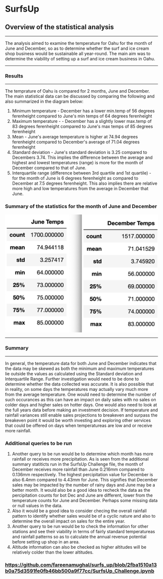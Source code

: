 # SurfsUp

## Overview of the statistical analysis
___

The analysis aimed to examine the temperature for Oahu for the month of June and December, so as to determine whether the surf and ice cream shop business would be sustainable all year-round. The main aim was to determine the viability of setting up a surf and ice cream business in Oahu.

___

### Results
___

The temprature of Oahu is compared for 2 months, June and December. The main statistical data can be discussed by comparing the following and also summarized in the diagram below: 

1. Minimum temperature - December has a lower min.temp of 56 degrees ferenheight compared to June's min temps of 64 degrees ferenheight 
2. Maximum temperature -  - December has a slightly lower max.temp of 83 degrees ferenheight compared to June's max temps of 85 degrees ferenheight 
3. Mean - June's average temperature is higher at 74.94 degrees ferenheight compared to December's average of 71.04 degrees ferenheight
4. Standard deviation - June's standard deviation is 3.25 compared to Decembers 3.74. This implies the difference between the average and highest and lowest temperatures (range) is more for the month of December compared to that of June.
5. Interquartile range (difference between 3rd quartile and 1st quartile) - for the month of June is 6 degrees ferenheight as compared to December at 7.5 degrees ferenheight. This also implies there are relative more high and low temperatures from the average in December that June.


### Summary of the statistics for the month of June and December

![SurfsUP](https://github.com/fareenamughal/surfs_up/blob/8c837e723f72f5d45aee8590ba0627224b03709d/June%20&%20Dec%20Temprature%20Stats.png)

___

### Summary
___

In general, the temperature data for both June and December indicates that the data may be skewed as both the minimum and maximum temperatures lie outside the values as calculated using the Standard deviation and Interquartile Range. Further investigation would need to be done to determine whether the data collected was accurate. It is also possible that in reality, on some days the temperatures may actually vary much more from the average temperature. One would need to determine the number of such occurances as this can have an impact on daily sales with no sales on colder days and higher sales on hotter days. One would also need to look at the full years data before making an investment decision. If temperature and rainfall variances still enable sales projections to breakeven and surpass the breakeven point it would be worth investing and exploring other services that could be offered on days when temperatureas are low and or receive more rainfall.  

### Additional queries to be run

1. Another query to be run would be to determine which month has more rainfall or receives more precipitation. As is seen from the additional summary statiticts run in the SurfsUp Challenge file, the month of December receives more rainfall than June 0.216mm compared to 0.136mm respectively. The highest percipitation value for December is also 6.4mm compared to 4.43mm for June. This signifies that December sales may be impacted by the number of rainy days and June may be a better month. It would also be a good idea to recheck the data as the percipitation counts for bot Dec and June are different, lower from the temperature counts for June and December. Perhaps some missing data or null values in the data.
2. Also it would be a good idea to consider checing the overall rainfall pattern to identify whether sales would be of a cyclic nature and also to determine the overall impact on sales for the entire year. 
3. Another query to be run would be to check the information for other stations and see their viability in terms of fairly standard temperatureas and rainfall patterns so as to calculate the annual revenue potential before setting up shop in an area.
4. Altitude information can also be checked as higher altitudes will be relatively colder than the lower altitudes.

### https://github.com/fareenamughal/surfs_up/blob/2fba1510a13b0a75d3591fe0fb46bb500a9f77cc/SurfsUp_Challenge.ipynb
